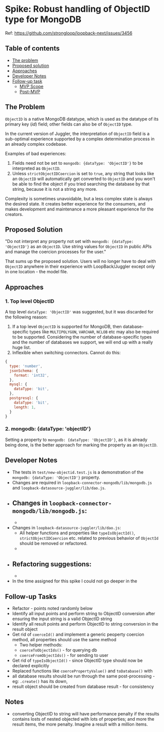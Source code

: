 # Spike: Robust handling of ObjectID type for MongoDB

Ref: https://github.com/strongloop/loopback-next/issues/3456

## Table of contents

- [The problem](#the-problem)
- [Proposed solution](#proposed-solution)
- [Approaches](#approaches)
- [Developer Notes](#developer-notes)
- [Follow-up task](#follow-up-task)
  - [MVP Scope](#mvp-scope)
  - [Post-MVP](#post-mvp)

## The Problem

`ObjectID` is a native MongoDB datatype, which is used as the datatype of its primary key (_id_) field; other fields
can also be of `ObjectID` type.

In the current version of Juggler, the interpretation of `ObjectID` field is a sub-optimal experience supported by a complex
determination process in an already complex codebase.

Examples of bad experiences: 

1. Fields need not be set to `mongodb: {dataType: 'ObjectID'}` to be interpreted as `ObjectID`.
2. Unless `strictObjectIDCoercion` is set to `true`, any string
that looks like an `ObjectID` will automatically get converted to `ObjectID` and you won't be able to find the object if you
tried searching the database by that string, because it is not a string any more.

Complexity is sometimes unavoidable, but a less complex state is always the desired state. It creates better experience for
the consumers, and makes development and maintenance a more pleasant experience for the creators.

## Proposed Solution

"Do not interpret any property not set with `mongodb: {dataType: 'ObjectID'}` as an `ObjectID`. Use string values for `ObjectID`
in public APIs and manage the coercion processes for the user."

That sums up the proposed solution. Users will no longer have to deal with `ObjectID` anywhere in their experience with
LoopBack/Juggler except only in one location - the model file.

## Approaches

### 1. Top level ObjectID

A top level `dataType: 'ObjectID'` was suggested, but it was discarded for the following reason:

1. If a top level `ObjectID` is supported for MongoDB, then database-specific types like `MULTIPOLYGON`, `VARCHAR`, `NCLOB` etc
may also be required to be supported. Considering the number of database-specific types and the number of databases we support,
we will end up with a really huge list.
2. Inflexible when switching connectors. Cannot do this:

```js
{
  type: 'number',
  jsonSchema: {
    format: 'int32',
  },
  mysql: {
    dataType: 'bit',
  },
  postgresql: {
    dataType: 'bit',
    length: 1,
  }
}
```

### 2. mongodb: {dataType: 'objectID'}

Setting a property to `mongodb: {dataType: 'ObjectID'}`, as it is already being done, is the better approach for marking the 
property as an `ObjectID`.

## Developer Notes

- The tests in `test/new-objectid.test.js` is a demonstration of the `mongodb: {dataType: 'ObjectID'}` property.
- Changes are required in `loopback-connector-mongodb/lib/mongodb.js` and `loopback-datasource-juggler/lib/dao.js`.
- Changes in `loopback-connector-mongodb/lib/mongodb.js`:
  - 
  - 
- Changes in `loopback-datasource-juggler/lib/dao.js`:
  - All helper functions and properties like `typeIsObjectId()`, `strictObjectIDCoercion` etc. related to previous behavior of `ObjectId` should be removed or refactored.
  - 
- Refactoring suggestions:
  - 
  - 
- In the time assigned for this spike I could not go deeper in the 

## Follow-up Tasks

- Refactor - points noted randomly below
- Identify all input points and perform string to ObjectID conversion after ensuring the input string is a valid ObjectID string
- Identify all result points and perform ObjectID to string conversion in the result object
- Get rid of `coerceId()` and implement a generic peoperty coercion method, all properties should use the same method
  - Two helper methods:
  - `coerceToObjectIds()` - for querying db
  - `coerceFromObjectIds()` - for sending to user
- Get rid of `typeIsObjectId()` - since ObjectID type should now be declared explicitly
- Replaced functions like `coercePropertyValue()` and `toDatabase()` with 
- all database results should be run through the same post-processing - eg: `.create()` has its down, 
- result object should be created from database result - for consistency

## Notes

- converting ObjectID to string will have performance penalty if the results contains losts of nested objected with lots of properties; and more the result items, the more penalty. Imagine a result with a million items.



